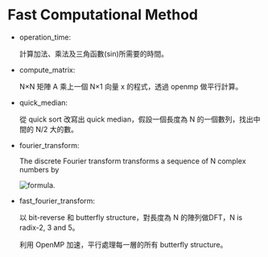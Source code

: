 ﻿# Fast Computational Method

- operation_time:

    計算加法、乘法及三角函數(sin)所需要的時間。

- compute_matrix:

    N×N 矩陣 A 乘上一個 N×1 向量 x 的程式，透過 openmp 做平行計算。

- quick_median:

    從 quick sort 改寫出 quick median，假設一個長度為 N 的一個數列，找出中間的 N/2 大的數。

- fourier_transform:

    The discrete Fourier transform transforms a sequence of N complex numbers by
    
    ![formula].
        
    [formula]:https://wikimedia.org/api/rest_v1/media/math/render/svg/1af0a78dc50bbf118ab6bd4c4dcc3c4ff8502223
        
- fast_fourier_transform:

    以 bit-reverse 和 butterfly structure，對長度為 N 的陣列做DFT，N is radix-2, 3 and 5。
    
    利用 OpenMP 加速，平行處理每一層的所有 butterfly structure。
